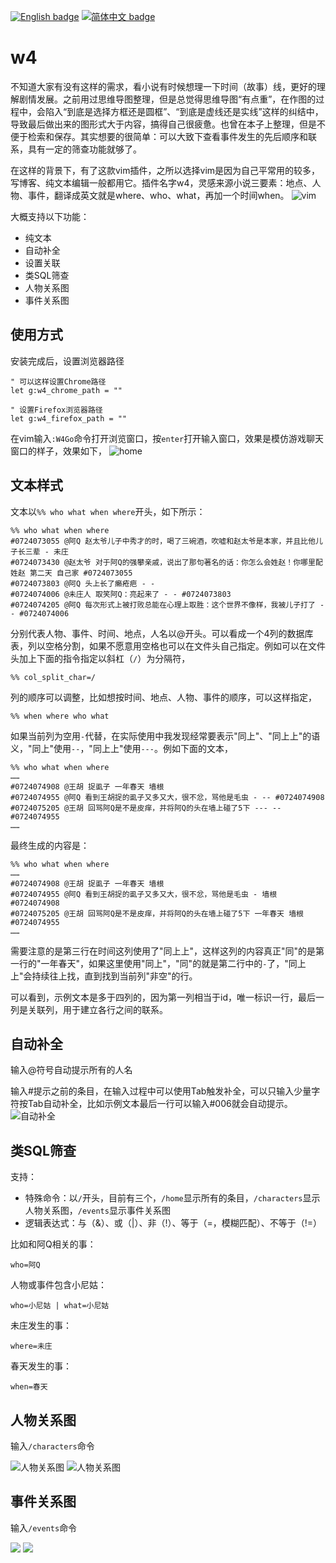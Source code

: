 [![English badge](https://img.shields.io/badge/%E8%8B%B1%E6%96%87-English-blue)](./README_EN.md)
[![简体中文 badge](https://img.shields.io/badge/%E7%AE%80%E4%BD%93%E4%B8%AD%E6%96%87-Simplified%20Chinese-blue)](./README.md)

# w4
不知道大家有没有这样的需求，看小说有时候想理一下时间（故事）线，更好的理解剧情发展。之前用过思维导图整理，但是总觉得思维导图“有点重”，在作图的过程中，会陷入“到底是选择方框还是圆框”、“到底是虚线还是实线”这样的纠结中，导致最后做出来的图形式大于内容，搞得自己很疲惫。也曾在本子上整理，但是不便于检索和保存。其实想要的很简单：可以大致下查看事件发生的先后顺序和联系，具有一定的筛查功能就够了。

在这样的背景下，有了这款vim插件，之所以选择vim是因为自己平常用的较多，写博客、纯文本编辑一般都用它。插件名字w4，灵感来源小说三要素：地点、人物、事件，翻译成英文就是where、who、what，再加一个时间when。
![vim](assets/vim.png)

大概支持以下功能：
- 纯文本
- 自动补全
- 设置关联
- 类SQL筛查 
- 人物关系图
- 事件关系图

## 使用方式
安装完成后，设置浏览器路径
```
" 可以这样设置Chrome路径
let g:w4_chrome_path = ""

" 设置Firefox浏览器路径
let g:w4_firefox_path = ""
```

在vim输入`:W4Go`命令打开浏览窗口，按`enter`打开输入窗口，效果是模仿游戏聊天窗口的样子，效果如下，
![home](assets/logic.png)

## 文本样式
文本以`%% who what when where`开头，如下所示：
```
%% who what when where
#0724073055 @阿Q 赵太爷儿子中秀才的时，喝了三碗酒，吹嘘和赵太爷是本家，并且比他儿子长三辈 - 未庄
#0724073430 @赵太爷 对于阿Q的强攀亲戚，说出了那句著名的话：你怎么会姓赵！你哪里配姓赵 第二天 自己家 #0724073055
#0724073803 @阿Q 头上长了癞疮疤 - -
#0724074006 @未庄人 取笑阿Q：亮起来了 - - #0724073803
#0724074205 @阿Q 每次形式上被打败总能在心理上取胜：这个世界不像样，我被儿子打了 - - #0724074006
```
分别代表人物、事件、时间、地点，人名以@开头。可以看成一个4列的数据库表，列以空格分割，如果不愿意用空格也可以在文件头自己指定。例如可以在文件头加上下面的指令指定以斜杠（`/`）为分隔符，
```
%% col_split_char=/
```
列的顺序可以调整，比如想按时间、地点、人物、事件的顺序，可以这样指定，
```
%% when where who what
```
如果当前列为空用`-`代替，在实际使用中我发现经常要表示"同上"、"同上上"的语义，"同上"使用`--`，"同上上"使用`---`。例如下面的文本，
```
%% who what when where
……
#0724074908 @王胡 捉虱子 一年春天 墙根
#0724074955 @阿Q 看到王胡捉的虱子又多又大，很不忿，骂他是毛虫 - -- #0724074908
#0724075205 @王胡 回骂阿Q是不是皮痒，并将阿Q的头在墙上碰了5下 --- -- #0724074955
……
```
最终生成的内容是：
```
%% who what when where
……
#0724074908 @王胡 捉虱子 一年春天 墙根
#0724074955 @阿Q 看到王胡捉的虱子又多又大，很不忿，骂他是毛虫 - 墙根 #0724074908
#0724075205 @王胡 回骂阿Q是不是皮痒，并将阿Q的头在墙上碰了5下 一年春天 墙根 #0724074955
……
```
需要注意的是第三行在时间这列使用了"同上上"，这样这列的内容真正"同"的是第一行的"一年春天"，如果这里使用"同上"，"同"的就是第二行中的`-`了，"同上上"会持续往上找，直到找到当前列"非空"的行。


可以看到，示例文本是多于四列的，因为第一列相当于id，唯一标识一行，最后一列是关联列，用于建立各行之间的联系。

## 自动补全
输入@符号自动提示所有的人名

输入#提示之前的条目，在输入过程中可以使用Tab触发补全，可以只输入少量字符按Tab自动补全，比如示例文本最后一行可以输入#006就会自动提示。
![自动补全](assets/autocmp.png)

## 类SQL筛查
支持：
- 特殊命令：以`/`开头，目前有三个，`/home`显示所有的条目，`/characters`显示人物关系图，`/events`显示事件关系图
- 逻辑表达式：与（&）、或（|）、非（!）、等于（=，模糊匹配）、不等于（!=）

比如和阿Q相关的事：
```
who=阿Q
```
人物或事件包含小尼姑：
```
who=小尼姑 | what=小尼姑
```
未庄发生的事：
```
where=未庄
```
春天发生的事：
```
when=春天
```

## 人物关系图
输入`/characters`命令

![人物关系图](assets/who1.png)
![人物关系图](assets/who2.png)

## 事件关系图
输入`/events`命令

![](assets/backtrack1.png)
![](assets/backtrack2.png)





